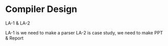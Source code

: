 <h1>Compiler Design</h1>
LA-1 & LA-2

LA-1 is we need to make a parser 
LA-2 is case study, we need to make PPT & Report
